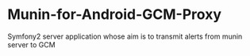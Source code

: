 # Munin-for-Android-GCM-Proxy
Symfony2 server application whose aim is to transmit alerts from munin server to GCM

